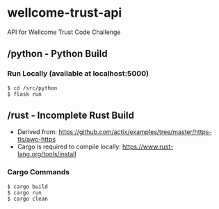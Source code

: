 # wellcome-trust-api
API for Wellcome Trust Code Challenge

##  /python - Python Build


###  Run Locally (available at localhost:5000)
```
$ cd /src/python
$ flask run
```

##  /rust - Incomplete Rust Build
- Derived from: https://github.com/actix/examples/tree/master/https-tls/awc-https
- Cargo is required to compile locally: https://www.rust-lang.org/tools/install

###  Cargo Commands

```
$ cargo build
$ cargo run
$ cargo clean
```
